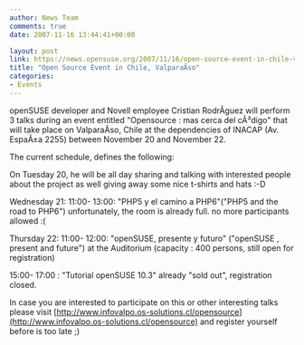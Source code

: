 ```yaml
---
author: News Team
comments: true
date: 2007-11-16 13:44:41+00:00

layout: post
link: https://news.opensuse.org/2007/11/16/open-source-event-in-chile-valparaiso-2/
title: "Open Source Event in Chile, ValparaÃ­so"
categories:
- Events
---
```

openSUSE developer and Novell employee Cristian RodrÃ­guez will perform 3 talks during an event entitled "Opensource : mas cerca del cÃ³digo" that will take place on ValparaÃ­so, Chile at the dependencies of INACAP (Av. EspaÃ±a 2255) between November 20 and November 22. 

The current schedule, defines the following:

On Tuesday 20,  he will be all day sharing and talking with interested people about the project as well giving away some nice t-shirts and hats :-D

Wednesday 21:
11:00- 13:00: "PHP5 y el camino a PHP6"("PHP5 and the road to PHP6") unfortunately, the room is already full. no more participants allowed  :(


Thursday 22:
11:00- 12:00:  "openSUSE, presente y futuro" ("openSUSE , present and future") at the Auditorium (capacity : 400 persons, still open for registration)

15:00- 17:00 : "Tutorial openSUSE 10.3" already "sold out", registration closed.

In case you are interested to participate on this or other interesting talks please visit [http://www.infovalpo.os-solutions.cl/opensource](http://www.infovalpo.os-solutions.cl/opensource) and register yourself before is too late ;)
